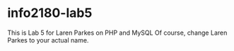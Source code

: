 # info2180-lab5

This is Lab 5 for Laren Parkes on PHP and MySQL
Of course, change Laren Parkes to your actual name. 